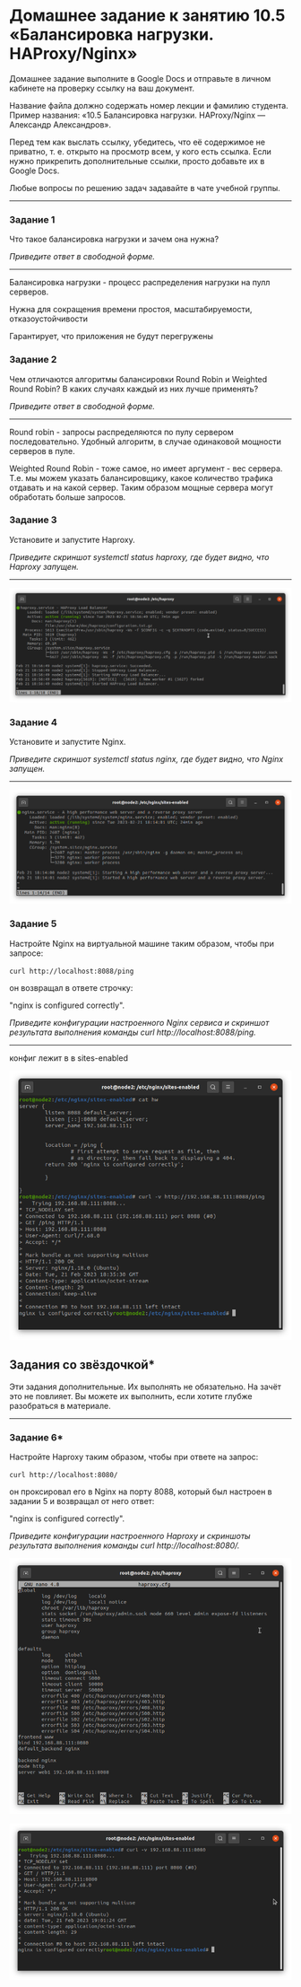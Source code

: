 # Домашнее задание к занятию 10.5 «Балансировка нагрузки. HAProxy/Nginx»

Домашнее задание выполните в Google Docs и отправьте в личном кабинете на проверку ссылку на ваш документ.

Название файла должно содержать номер лекции и фамилию студента. Пример названия: «10.5 Балансировка нагрузки. HAProxy/Nginx — Александр Александров».

Перед тем как выслать ссылку, убедитесь, что её содержимое не приватно, т. е.  открыто на просмотр всем, у кого есть ссылка. Если нужно прикрепить дополнительные ссылки, просто добавьте их в Google Docs.

Любые вопросы по решению задач задавайте в чате учебной группы.

---

### Задание 1

Что такое балансировка нагрузки и зачем она нужна? 

*Приведите ответ в свободной форме.*

---
Балансировка нагрузки - процесс распределения нагрузки на пулл серверов. 

Нужна для сокращения времени простоя, масштабируемости, отказоустойчивости

Гарантирует, что приложения не будут перегружены

### Задание 2

Чем отличаются алгоритмы балансировки Round Robin и Weighted Round Robin? В каких случаях каждый из них лучше применять? 

*Приведите ответ в свободной форме.*

---

Round robin - запросы распределяются по пулу сервером последовательно. Удобный алгоритм, в случае одинаковой мощности серверов в пуле.

Weighted Round Robin - тоже самое, но имеет аргумент - вес сервера. Т.е. мы можем указать балансировщику, какое количество трафика отдавать и на какой сервер. Таким образом мощные сервера могут обработать больше запросов. 

### Задание 3

Установите и запустите Haproxy.

*Приведите скриншот systemctl status haproxy, где будет видно, что Haproxy запущен.*

---

![alt_text](https://github.com/ivanmalyshev/9-hw/blob/srlb-14/files/haproxy_step3.png)

### Задание 4

Установите и запустите Nginx.

*Приведите скриншот systemctl status nginx, где будет видно, что Nginx запущен.*

---

![alt_text](https://github.com/ivanmalyshev/9-hw/blob/srlb-14/files/nginx_step4.png)

### Задание 5

Настройте Nginx на виртуальной машине таким образом, чтобы при запросе:

`curl http://localhost:8088/ping`

он возвращал в ответе строчку: 

"nginx is configured correctly".

*Приведите конфигурации настроенного Nginx сервиса и скриншот результата выполнения команды curl http://localhost:8088/ping.*

---

конфиг лежит в в sites-enabled

![alt_text](https://github.com/ivanmalyshev/9-hw/blob/srlb-14/files/nginx_step5.png)

## Задания со звёздочкой*

Эти задания дополнительные. Их выполнять не обязательно. На зачёт это не повлияет. Вы можете их выполнить, если хотите глубже разобраться в материале.

---

### Задание 6*

Настройте Haproxy таким образом, чтобы при ответе на запрос:

`curl http://localhost:8080/`

он проксировал его в Nginx на порту 8088, который был настроен в задании 5 и возвращал от него ответ: 

"nginx is configured correctly". 

*Приведите конфигурации настроенного Haproxy и скриншоты результата выполнения команды curl http://localhost:8080/.*

![alt_text](https://github.com/ivanmalyshev/9-hw/blob/srlb-14/files/haproxy_step6.png)

![alt_text](https://github.com/ivanmalyshev/9-hw/blob/srlb-14/files/haproxy_step6_1.png)


